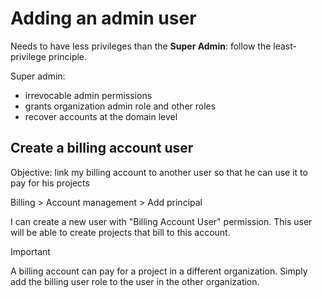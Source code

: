 # Adding an admin user

Needs to have less privileges than the **Super Admin**: follow the least-privilege principle.

Super admin:

- irrevocable admin permissions
- grants organization admin role and other roles
- recover accounts at the domain level

## Create a billing account user

Objective: link my billing account to another user so that he can use it to pay for his projects

Billing > Account management > Add principal

I can create a new user with "Billing Account User" permission. This user will be able to create projects that bill to this account.

> [!IMPORTANT]
> A billing account can pay for a project in a different organization. Simply add the billing user role to the user in the other organization.
